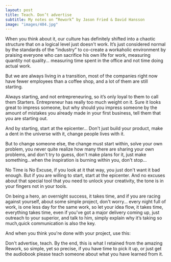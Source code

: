 ```yaml
---
layout: post
title: Teach. Don’t advertise
subtitle: My notes on “Rework” by Jason Fried & David Hansson
image: "images/404.jpg"
---
```


When you think about it, our culture has definitely shifted into a chaotic structure that on a logical level just doesn't work. It’s just considered normal by the standards of the “industry” to co-create a workaholic environment by praising everyone who can sacrifice his own life for work, measuring quantity not quality… measuring time spent in the office and not time doing actual work.

But we are always living in a transition, most of the companies right now have fewer employees than a coffee shop, and a lot of them are still starting.

Always starting, and not entrepreneuring, so it’s only loyal to them to call them Starters. Entrepreneur has really too much weight on it. Sure it looks great to impress someone, but why should you impress someone by the amount of mistakes you already made in your first business, tell them that you are starting out.

And by starting, start at the epicenter... Don't just build your product, make a dent in the universe with it, change people lives with it.

But to change someone else, the change must start within, solve your own problem, you never quite realize how many there are sharing your own problems, and don't try to guess, don't make plans for it, just make something...when the inspiration is burning within you, don't stop...

No Time is No Excuse, if you look at it that way, you just don't want it bad enough.
But if you are willing to start, start at the epicenter. And no excuses about that special tool that you need to unlock your creativity, the tone is in your fingers not in your tools.

On being a hero, an overnight success, it takes time, and if you are racing against yourself, about some simple project, don't worry… every night full of work, is one less day for the same work, so let your idea flow, it takes time, everything takes time, even if you've got a major delivery coming up, just outreach to your superior, and talk to him, simply explain why it’s taking so much,quick communication is also the key.

And when you think you're done with your project, use this:

Don't advertise, teach.
By the end, this is what I retained from the amazing Rework, so simple, yet so precise, if you have time to pick it up, or just get the audiobook please teach someone about what you have learned from it.